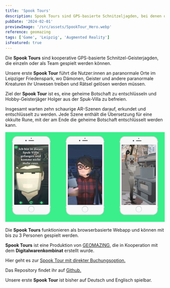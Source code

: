 ```yaml
---
title: 'Spook Tours'
description: Spook Tours sind GPS-basierte Schnitzeljagden, bei denen du gruselige AR-Orte entdeckst. Die erste Tour kann man im Leipziger Friedenspark spielen. Spook Tours ist eine Produktion von Geomazing in Kooperation mit dem Digitalwarenkombinat.
pubDate: '2024-02-01'
previewImage: '/src/assets/SpookTour_Hero.webp'
reference: geomazing
tags: ['Game', 'Leipzig', 'Augmented Reality']
isFeatured: true
---
```


Die **Spook Tours** sind kooperative GPS-basierte Schnitzel-Geisterjagden, die einzeln oder als Team gespielt werden können.

Unsere erste **Spook Tour** führt die Nutzer:innen an paranormale Orte im Leipziger Friedenspark, wo Dämonen, Geister und andere paranormale Kreaturen ihr Unwesen treiben und Rätsel gelösen werden müssen.

Ziel der **Spook Tour** ist es, eine geheime Botschaft zu entschlüsseln und Hobby-Geisterjäger Holger aus der Spuk-Villa zu befreien.

Insgesamt warten zehn schaurige AR-Szenen darauf, erkundet und entschlüsselt zu werden.
Jede Szene enthält die Übersetzung für eine okkulte Rune, mit der am Ende die geheime Botschaft entschlüsselt werden kann.

![Spook Tours](../../assets/Spooktours1.webp)

Die **Spook Tours** funktionieren als browserbasierte Webapp und können mit bis zu 3 Personen gespielt werden.

**Spook Tours** ist eine Produktion von [GEOMAZING](https://geomazing.com/), die in Kooperation mit dem **Digitalwarenkombinat** erstellt wurde.

Hier geht es zur [Spook Tour mit direkter Buchungsoption.](https://www.gregorassfalg.de/spooktour/)

Das Repository findet ihr auf [Github.](https://github.com/digitalwarenkombinat/ghosthunt)

Unsere erste **Spook Tour** ist bisher auf Deutsch und Englisch spielbar.
